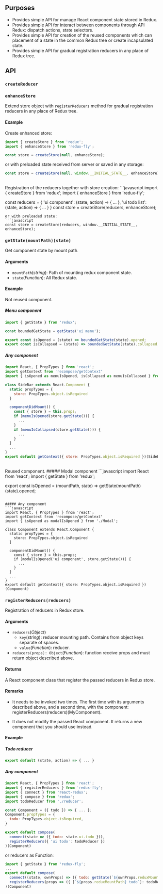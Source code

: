 ## Purposes
* Provides simple API for manage React component state stored in Redux.
* Provides simple API for interact between components through API Redux: dispatch actions, state selectors.
* Provides simple API for creation of the reused components which can placement of a state in the common Redux tree or create incapsulated state.
* Provides simple API for gradual registration reducers in any place of Redux tree.

## API
### `createReducer`
### `enhanceStore`

Extend store object with `registerReducers` method for gradual registration reducers in any place of Redux tree.
  
#### Example
Create enhanced store:
```javascript
import { createStore } from 'redux';
import { enhanceStore } from 'redux-fly';

const store = createStore(null, enhanceStore);
```  
or with preloaded state received from server or saved in any storage:  
```javascript 
const store = createStore(null, window.__INITIAL_STATE__, enhanceStore);
```
<br/>
Registration of the reducers together with store creation:
```javascript
import { createStore } from 'redux';
import { enhanceStore } from 'redux-fly';

const reducers = {
  'ui component': (state, action) => { ... },
  'ui todo list': (state, action) => { ... }
}
const store = createStore(reducers, enhanceStore);
```
or with preloaded state:
```javascript  
const store = createStore(reducers, window.__INITIAL_STATE__, enhanceStore);
```
  
### `getState(mountPath)(state)`

Get component state by mount path.

#### Arguments
* `mountPath`\(*string*): Path of mounting redux component state.
* `state`\(*Function*): All Redux state.

#### Example

Not reused component.
##### Menu component
```javascript
import { getState } from 'redux';    

const boundedGetState = getState('ui menu');

export const isOpened = (state) => boundedGetState(state).opened;
export const isCollapsed = (state) => boundedGetState(state).collapsed;
```

##### Any component
```javascript
import React, { PropTypes } from 'react';
import getContext from 'recompose/getContext' 
import { isOpened as menuIsOpened, isCollapsed as menuIsCollapsed } from './Menu';

class SideBar extends React.Component {
  static propTypes = {
    store: PropTypes.object.isRequired
  }

  componentDidMount() {
    const { store } = this.props;
    if (menuIsOpened(store.getState())) {
      ...
    }
    if (menuIsCollapsed(store.getState())) {
      ...
    }
  }
  ...
}
export default getContext({ store: PropTypes.object.isRequired })(SideBar)
```
<br/>
Reused component.
##### Modal component
```javascript
import React from 'react';
import { getState } from 'redux';    

export const isOpened = (mountPath, state) => getState(mountPath)(state).opened;
```

##### Any component
```javascript
import React, { PropTypes } from 'react';
import getContext from 'recompose/getContext' 
import { isOpened as modalIsOpened } from './Modal';

class Component extends React.Component {
  static propTypes = {
    store: PropTypes.object.isRequired
  }

  componentDidMount() {
    const { store } = this.props;
    if (modalIsOpened('ui component', store.getState())) {
      ...
    }
  }
  ...
}
export default getContext({ store: PropTypes.object.isRequired })(Component)
```

### `registerReducers(reducers)`
Registration of reducers in Redux store.

#### Arguments
* `reducers`\(*Object*) 
  * `key`\(*string*): reducer mounting path. Contains from object keys separate of spaces.  
  * `value`\(*Function*): reducer.
* `reducers(props): Object`\(*Function*): function receive props and must return object described above.  

#### Returns
A React component class that register the passed reducers in Redux store.

#### Remarks
* It needs to be invoked two times. The first time with its arguments described above, and a second time, with the component: registerReducers(reducers)(MyComponent).

* It does not modify the passed React component. It returns a new component that you should use instead.

#### Example

##### Todo reducer
```javascript
export default (state, action) => { ... }
```

##### Any component
```javascript
import React, { PropTypes } from 'react';
import { registerReducers } from 'redux-fly';
import { connect } from 'react-redux';
import { compose } from 'redux';
import todoReducer from './reducer';

const Component = ({ todo }) => { ... };
Component.propTypes = {
  todo: PropTypes.object.isRequired,
}

export default compose(
  connect(state => ({ todo: state.ui.todo })),
  registerReducers({ 'ui todo': todoReducer })  
)(Component)
```
or reducers as Function:
```javascript
import { getState } from 'redux-fly';
...
export default compose(
  connect((state, ownProps) => ({ todo: getState(`${ownProps.reduxMountPath} todo`)(state) })),
  registerReducers(props => ({ [`${props.reduxMountPath} todo`]: todoReducer }))  
)(Component)
```

